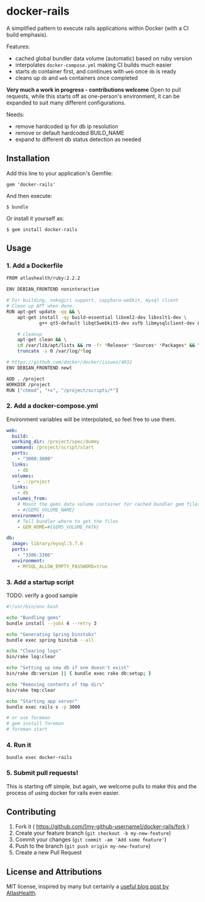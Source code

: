 # docker-rails

A simplified pattern to execute rails applications within Docker (with a CI build emphasis).

Features:
- cached global bundler data volume (automatic) based on ruby version
- interpolates `docker-compose.yml` making CI builds much easier
- starts `db` container first, and continues with `web` once `db` is ready
- cleans up `db` and `web` containers once completed


**Very much a work in progress - contributions welcome**
Open to pull requests, while this starts off as one-person's environment, it can be expanded to suit many different configurations.

Needs:
- remove hardcoded ip for db ip resolution
- remove or default hardcoded BUILD_NAME
- expand to different db status detection as needed

## Installation

Add this line to your application's Gemfile:

    gem 'docker-rails'

And then execute:

    $ bundle

Or install it yourself as:

    $ gem install docker-rails

## Usage

### 1. Add a Dockerfile

```bash
FROM atlashealth/ruby:2.2.2

ENV DEBIAN_FRONTEND noninteractive

# For building, nokogiri support, capybara-webkit, mysql client
# Clean up APT when done.
RUN apt-get update -qq && \
    apt-get install -qy build-essential libxml2-dev libxslt1-dev \
            g++ qt5-default libqt5webkit5-dev xvfb libmysqlclient-dev && \

    # cleanup
    apt-get clean && \
    cd /var/lib/apt/lists && rm -fr *Release* *Sources* *Packages* && \
    truncate -s 0 /var/log/*log

# https://github.com/docker/docker/issues/4032
ENV DEBIAN_FRONTEND newt

ADD . /project
WORKDIR /project
RUN ["chmod", "+x", "/project/scripts/*"]
```

### 2. Add a docker-compose.yml

Environment variables will be interpolated, so feel free to use them.

```yaml
web:
  build: .
  working_dir: /project/spec/dummy
  command: /project/script/start
  ports:
    - "3000:3000"
  links:
    - db
  volumes:
    - .:/project
  links:
    - db
  volumes_from:
    # Mount the gems data volume container for cached bundler gem files
    - #{GEMS_VOLUME_NAME}
  environment:
    # Tell bundler where to get the files
    - GEM_HOME=#{GEMS_VOLUME_PATH}

db:
  image: library/mysql:5.7.6
  ports:
    - "3306:3306"
  environment:
    - MYSQL_ALLOW_EMPTY_PASSWORD=true
```

### 3. Add a startup script

TODO: verify a good sample

```bash
#!/usr/bin/env bash

echo "Bundling gems"
bundle install --jobs 4 --retry 3

echo "Generating Spring binstubs"
bundle exec spring binstub --all

echo "Clearing logs"
bin/rake log:clear

echo "Setting up new db if one doesn't exist"
bin/rake db:version || { bundle exec rake db:setup; }

echo "Removing contents of tmp dirs"
bin/rake tmp:clear

echo "Starting app server"
bundle exec rails s -p 3000

# or use foreman
# gem install foreman
# foreman start
```

### 4. Run it

`bundle exec docker-rails`

### 5. Submit pull requests!

This is starting off simple, but again, we welcome pulls to make this and the process of using docker for rails even easier.


## Contributing

1. Fork it ( https://github.com/[my-github-username]/docker-rails/fork )
2. Create your feature branch (`git checkout -b my-new-feature`)
3. Commit your changes (`git commit -am 'Add some feature'`)
4. Push to the branch (`git push origin my-new-feature`)
5. Create a new Pull Request

## License and Attributions
MIT license, inspired by many but certainly a [useful blog post by AtlasHealth](http://www.atlashealth.com/blog/2014/09/persistent-ruby-gems-docker-container). 
